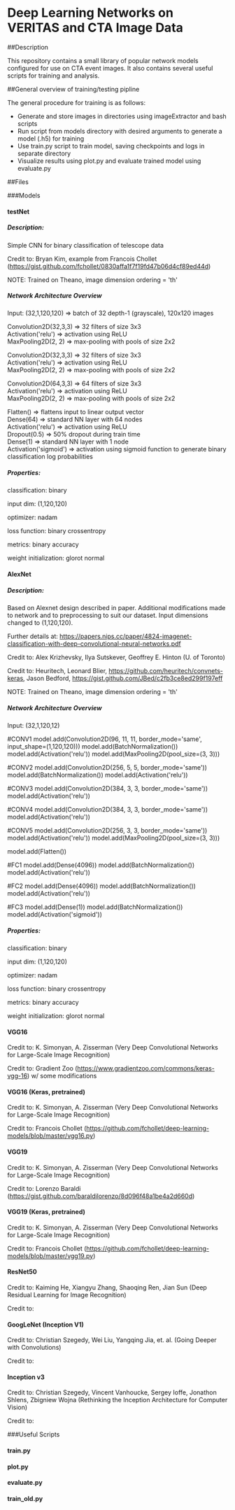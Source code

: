 # Deep Learning Networks on VERITAS and CTA Image Data

##Description

This repository contains a small library of popular network models configured for use on CTA event images. It also contains several useful scripts for training and analysis.


##General overview of training/testing pipline

The general procedure for training is as follows:

* Generate and store images in directories using imageExtractor and bash scripts
* Run script from models directory with desired arguments to generate a model (.h5) for training
* Use train.py script to train model, saving checkpoints and logs in separate directory
* Visualize results using plot.py and evaluate trained model using evaluate.py


##Files

###Models

#### testNet

##### **Description:** 

Simple CNN for binary classification of telescope data

Credit to: Bryan Kim, example from Francois Chollet (https://gist.github.com/fchollet/0830affa1f7f19fd47b06d4cf89ed44d)

NOTE: Trained on Theano, image dimension ordering = 'th'

##### Network Architecture Overview

Input: (32,1,120,120)   => batch of 32 depth-1 (grayscale), 120x120 images

Convolution2D(32,3,3)   => 32 filters of size 3x3  
Activation('relu')      => activation using ReLU  
MaxPooling2D(2, 2)      => max-pooling with pools of size 2x2   

Convolution2D(32,3,3)   => 32 filters of size 3x3  
Activation('relu')      => activation using ReLU  
MaxPooling2D(2, 2)      => max-pooling with pools of size 2x2   

Convolution2D(64,3,3)   => 64 filters of size 3x3   
Activation('relu')      => activation using ReLU   
MaxPooling2D(2, 2)      => max-pooling with pools of size 2x2     

Flatten()               => flattens input to linear output vector   
Dense(64)               => standard NN layer with 64 nodes  
Activation('relu')      => activation using ReLU  
Dropout(0.5)            => 50% dropout during train time  
Dense(1)                => standard NN layer with 1 node  
Activation('sigmoid')   => activation using sigmoid function to generate binary classification log probabilities  

##### Properties:

classification: binary

input dim: (1,120,120)

optimizer: nadam

loss function: binary crossentropy

metrics: binary accuracy

weight initialization: glorot normal



#### AlexNet

##### **Description:** 

Based on Alexnet design described in paper. Additional modifications made to network and to preprocessing to suit our dataset. Input dimensions changed to (1,120,120). 

Further details at: https://papers.nips.cc/paper/4824-imagenet-classification-with-deep-convolutional-neural-networks.pdf

Credit to: Alex Krizhevsky, Ilya Sutskever, Geoffrey E. Hinton (U. of Toronto)

Credit to: Heuritech, Leonard Blier, https://github.com/heuritech/convnets-keras, Jason Bedford, https://gist.github.com/JBed/c2fb3ce8ed299f197eff

NOTE: Trained on Theano, image dimension ordering = 'th'

##### Network Architecture Overview

Input: (32,1,120,12)

#CONV1
model.add(Convolution2D(96, 11, 11, border_mode='same', input_shape=(1,120,120)))
model.add(BatchNormalization())
model.add(Activation('relu'))
model.add(MaxPooling2D(pool_size=(3, 3)))

#CONV2
model.add(Convolution2D(256, 5, 5, border_mode='same'))
model.add(BatchNormalization())
model.add(Activation('relu'))

#CONV3
model.add(Convolution2D(384, 3, 3, border_mode='same'))
model.add(Activation('relu'))

#CONV4
model.add(Convolution2D(384, 3, 3, border_mode='same'))
model.add(Activation('relu'))

#CONV5
model.add(Convolution2D(256, 3, 3, border_mode='same'))
model.add(Activation('relu'))
model.add(MaxPooling2D(pool_size=(3, 3)))

model.add(Flatten())

#FC1
model.add(Dense(4096))
model.add(BatchNormalization())
model.add(Activation('relu'))

#FC2
model.add(Dense(4096))
model.add(BatchNormalization())
model.add(Activation('relu'))

#FC3
model.add(Dense(1))
model.add(BatchNormalization())
model.add(Activation('sigmoid'))

##### Properties:

classification: binary

input dim: (1,120,120)

optimizer: nadam

loss function: binary crossentropy

metrics: binary accuracy

weight initialization: glorot normal


#### VGG16

Credit to: K. Simonyan, A. Zisserman (Very Deep Convolutional Networks for Large-Scale Image Recognition)

Credit to: Gradient Zoo (https://www.gradientzoo.com/commons/keras-vgg-16) w/ some modifications

#### VGG16 (Keras, pretrained)

Credit to: K. Simonyan, A. Zisserman (Very Deep Convolutional Networks for Large-Scale Image Recognition)

Credit to: Francois Chollet (https://github.com/fchollet/deep-learning-models/blob/master/vgg16.py)

#### VGG19

Credit to: K. Simonyan, A. Zisserman (Very Deep Convolutional Networks for Large-Scale Image Recognition)

Credit to: Lorenzo Baraldi (https://gist.github.com/baraldilorenzo/8d096f48a1be4a2d660d)

#### VGG19 (Keras, pretrained)

Credit to: K. Simonyan, A. Zisserman (Very Deep Convolutional Networks for Large-Scale Image Recognition)

Credit to: Francois Chollet (https://github.com/fchollet/deep-learning-models/blob/master/vgg19.py)

#### ResNet50

Credit to: Kaiming He, Xiangyu Zhang, Shaoqing Ren, Jian Sun (Deep Residual Learning for Image Recognition)

Credit to: 

#### GoogLeNet (Inception V1)

Credit to: Christian Szegedy, Wei Liu, Yangqing Jia, et. al. (Going Deeper with Convolutions)

Credit to: 

#### Inception v3

Credit to: Christian Szegedy, Vincent Vanhoucke, Sergey Ioffe, Jonathon Shlens, Zbigniew Wojna (Rethinking the Inception Architecture for Computer Vision) 

Credit to:













###Useful Scripts

#### train.py

#### plot.py

#### evaluate.py

#### train_old.py



